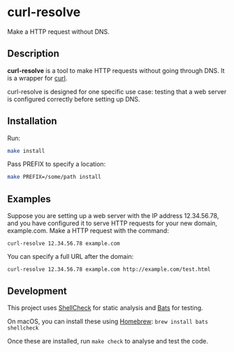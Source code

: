 # curl-resolve

Make a HTTP request without DNS.

## Description

**curl-resolve** is a tool to make HTTP requests without going through DNS.
It is a wrapper for [curl][].

curl-resolve is designed for one specific use case: testing that a web server
is configured correctly before setting up DNS.

## Installation

Run:

```sh
make install
```

Pass PREFIX to specify a location:

```sh
make PREFIX=/some/path install
```

## Examples

Suppose you are setting up a web server with the IP address 12.34.56.78, and
you have configured it to serve HTTP requests for your new domain, example.com.
Make a HTTP request with the command:

```
curl-resolve 12.34.56.78 example.com
```

You can specify a full URL after the domain:

```
curl-resolve 12.34.56.78 example.com http://example.com/test.html
```

## Development

This project uses [ShellCheck][shellcheck] for static analysis
and [Bats][bats] for testing.

On macOS, you can install these using [Homebrew][brew]: `brew install bats shellcheck`

Once these are installed, run `make check` to analyse and test the code.

[bats]: https://github.com/sstephenson/bats
[brew]: https://brew.sh/
[curl]: https://curl.haxx.se/
[shellcheck]: https://www.shellcheck.net/
